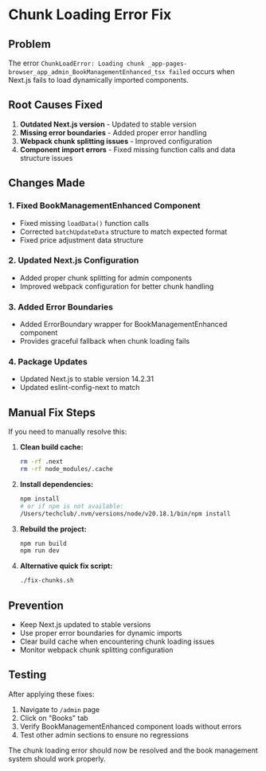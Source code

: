 # Chunk Loading Error Fix

## Problem
The error `ChunkLoadError: Loading chunk _app-pages-browser_app_admin_BookManagementEnhanced_tsx failed` occurs when Next.js fails to load dynamically imported components.

## Root Causes Fixed
1. **Outdated Next.js version** - Updated to stable version
2. **Missing error boundaries** - Added proper error handling
3. **Webpack chunk splitting issues** - Improved configuration
4. **Component import errors** - Fixed missing function calls and data structure issues

## Changes Made

### 1. Fixed BookManagementEnhanced Component
- Fixed missing `loadData()` function calls
- Corrected `batchUpdateData` structure to match expected format
- Fixed price adjustment data structure

### 2. Updated Next.js Configuration
- Added proper chunk splitting for admin components
- Improved webpack configuration for better chunk handling

### 3. Added Error Boundaries
- Added ErrorBoundary wrapper for BookManagementEnhanced component
- Provides graceful fallback when chunk loading fails

### 4. Package Updates
- Updated Next.js to stable version 14.2.31
- Updated eslint-config-next to match

## Manual Fix Steps

If you need to manually resolve this:

1. **Clean build cache:**
   ```bash
   rm -rf .next
   rm -rf node_modules/.cache
   ```

2. **Install dependencies:**
   ```bash
   npm install
   # or if npm is not available:
   /Users/techclub/.nvm/versions/node/v20.18.1/bin/npm install
   ```

3. **Rebuild the project:**
   ```bash
   npm run build
   npm run dev
   ```

4. **Alternative quick fix script:**
   ```bash
   ./fix-chunks.sh
   ```

## Prevention
- Keep Next.js updated to stable versions
- Use proper error boundaries for dynamic imports
- Clear build cache when encountering chunk loading issues
- Monitor webpack chunk splitting configuration

## Testing
After applying these fixes:
1. Navigate to `/admin` page
2. Click on "Books" tab
3. Verify BookManagementEnhanced component loads without errors
4. Test other admin sections to ensure no regressions

The chunk loading error should now be resolved and the book management system should work properly.